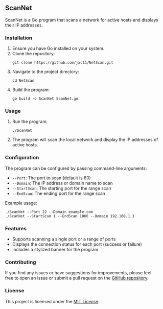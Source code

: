 ## ScanNet

ScanNet is a Go program that scans a network for active hosts and displays their IP addresses.

### Installation

1. Ensure you have Go installed on your system.
2. Clone the repository:
   ```
   git clone https://github.com/jac11/NetScan.git
   ```
3. Navigate to the project directory:
   ```
   cd NetScan
   ```
4. Build the program:
   ```
   go build -o ScanNet ScanNet.go
   ```

### Usage

1. Run the program:
   ```
   ./ScanNet
   ```
2. The program will scan the local network and display the IP addresses of active hosts.

### Configuration

The program can be configured by passing command-line arguments:

- `--Port`: The port to scan (default is 80)
- `--Domain`: The IP address or domain name to scan
- `--StartScan`: The starting port for the range scan
- `--EndScan`: The ending port for the range scan

Example usage:

```
./ScanNet --Port 22 --Domain example.com
./ScanNet --StartScan 1 --EndScan 1000 --Domain 192.168.1.1
```

### Features

- Supports scanning a single port or a range of ports
- Displays the connection status for each port (success or failure)
- Includes a stylized banner for the program

### Contributing

If you find any issues or have suggestions for improvements, please feel free to open an issue or submit a pull request on the [GitHub repository](https://github.com/jac11/NetScan).

### License

This project is licensed under the [MIT License](LICENSE).